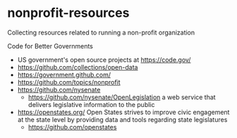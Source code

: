 # nonprofit-resources
Collecting resources related to running a non-profit organization

Code for Better Governments
  - US government's open source projects at https://code.gov/
  - https://github.com/collections/open-data 
  - https://government.github.com/
  - https://github.com/topics/nonprofit
  - https://github.com/nysenate 
    - https://github.com/nysenate/OpenLegislation  a web service that delivers legislative information to the public
  - https://openstates.org/ Open States strives to improve civic engagement at the state level by providing data and tools regarding state legislatures
    - https://github.com/openstates
